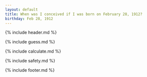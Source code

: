 ```yaml
---
layout: default
title: When was I conceived if I was born on February 28, 1912?
birthday: Feb 28, 1912
---
```


{% include header.md %}

{% include guess.md %}

{% include calculate.md %}

{% include safety.md %}

{% include footer.md %}



